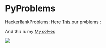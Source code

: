 # PyProblems
HackerRankProblems:
Here <a href=https://www.hackerrank.com/domains/python/py-introduction >This </a> our problems :

And this is my <a href=https://github.com/wpram45/PyProblems>My solves </a>



<img src="https://www.dijitaller.com/wp-content/uploads/2016/11/3279-768x483.jpg" >
